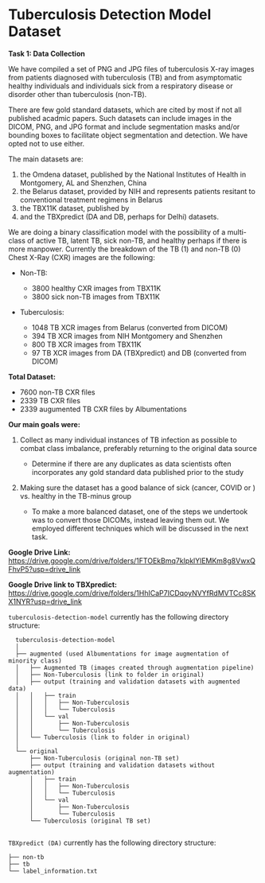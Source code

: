 # Tuberculosis Detection Model Dataset

**Task 1:  Data Collection**

We have compiled a set of PNG and JPG files of tuberculosis X-ray images from patients diagnosed with tuberculosis (TB) and from asymptomatic healthy individuals and individuals sick from a respiratory disease or disorder other than tuberculosis (non-TB). 

There are few gold standard datasets, which are cited by most if not all published acadmic papers. Such datasets can include images in the DICOM, PNG, and JPG format and include segmentation masks and/or bounding boxes to facilitate object segmentation and detection. We have opted not to use either.  

The main datasets are:

1. the Omdena dataset, published by the National Institutes of Health in Montgomery, AL and Shenzhen, China 
2. the Belarus dataset, provided by NIH and represents patients resitant to conventional treatment regimens in Belarus
3. the TBX11K dataset, published by
4. and the TBXpredict (DA and DB, perhaps for Delhi) datasets.

We are doing a binary classification model with the possibility of a multi-class of active TB, latent TB, sick non-TB, and healthy perhaps if there is more manpower. Currently the breakdown of the TB (1) and non-TB (0) Chest X-Ray (CXR) images are the following:

- Non-TB:
  - 3800 healthy CXR images from TBX11K
  - 3800 sick non-TB images from TBX11K
  
- Tuberculosis:
  - 1048 TB XCR images from Belarus (converted from DICOM)
  - 394 TB XCR images from NIH Montgomery and Shenzhen
  - 800 TB XCR images from TBX11K
  - 97 TB XCR images from DA (TBXpredict) and DB (converted from DICOM)

**Total Dataset:**  

- 7600 non-TB CXR files
- 2339 TB CXR files
- 2339 augumented TB CXR files by Albumentations

**Our main goals were:**

1. Collect as many individual instances of TB infection as possible to combat class imbalance, preferably returning to the original data source
   - Determine if there are any duplicates as data scientists often incorporates any gold standard data published prior to the study

2. Making sure the dataset has a good balance of sick (cancer, COVID or ) vs. healthy in the TB-minus group
   - To make a more balanced dataset, one of the steps we undertook was to convert those DICOMs, instead leaving them out. We employed different techniques which will be discussed in the next task.


**Google Drive Link:** https://drive.google.com/drive/folders/1FTOEkBmq7kIpklYlEMKm8g8VwxQFhvP5?usp=drive_link

**Google Drive link to TBXpredict:** https://drive.google.com/drive/folders/1HhICaP7ICDqoyNVYfRdMVTCc8SKX1NYR?usp=drive_link

`tuberculosis-detection-model` currently has the following directory structure:

  ```
    tuberculosis-detection-model
    │ 
	├── augmented (used Albumentations for image augmentation of minority class)
	│   ├── Augmented TB (images created through augmentation pipeline)
	│   ├── Non-Tuberculosis (link to folder in original)
    │   ├── output (training and validation datasets with augmented data)
    │   │   ├── train
    │   │   │   ├── Non-Tuberculosis
    │   │   │   └── Tuberculosis 
    │   │   └── val
    │   │       ├── Non-Tuberculosis
    │   │       └── Tuberculosis
    │   └── Tuberculosis (link to folder in original)
    │
    └── original 
        ├── Non-Tuberculosis (original non-TB set)
        ├── output (training and validation datasets without augmentation)
        │   ├── train
        │   │   ├── Non-Tuberculosis
        │   │   └── Tuberculosis 
        │   └── val
        │       ├── Non-Tuberculosis
        │       └── Tuberculosis     
        └── Tuberculosis (original TB set)
      
  ```

`TBXpredict (DA)` currently has the following directory structure:

```
├── non-tb
├── tb
└── label_information.txt
```

